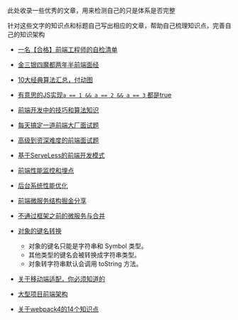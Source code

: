 此处收录一些优秀的文章，用来检测自己的只是体系是否完整

针对这些文字的知识点和标题自己写出相应的文章，帮助自己梳理知识点，完善自己的知识架构


- [一名【合格】前端工程师的自检清单](https://juejin.im/post/5cc1da82f265da036023b628)

- [金三银四魔都两年半前端面经](https://juejin.im/post/5cb87f9df265da03555c78ec)

- [10大经典算法汇总，付动图](https://mp.weixin.qq.com/s/1JwQWxqZWtY5utHBFSnbeQ)

- [有意思的JS实现`a == 1 && a == 2 && a == 3` 都是true](http://caibaojian.com/variable-change.html)

- [前端开发中的技巧和算法知识](https://github.com/louzhedong/blog)

- [每天搞定一道前端大厂面试题](https://github.com/Advanced-Frontend/Daily-Interview-Question)

- [高级到资深难度的前端面试题](https://github.com/airuikun/Weekly-FE-Interview/issues)

- [基于ServeLess的前端开发模式](https://juejin.im/post/5cdc3dc2e51d453b6c1d9d3a)

- [前端性能监控和埋点](https://juejin.im/post/5cdbaab7e51d456e5977b270)

- [后台系统性能优化](https://juejin.im/post/5c76843af265da2ddd4a6dd0)

- [前端微服务结构掘金分享](https://juejin.im/post/5ba057695188255c953821c6)

- [不通过框架之前的微服务与合并](https://github.com/hubvue/Micro-FE)

- [对象的键名转换](https://github.com/Advanced-Frontend/Daily-Interview-Question/issues/125)
    - 对象的键名只能是字符串和 Symbol 类型。
    - 其他类型的键名会被转换成字符串类型。
    - 对象转字符串默认会调用 toString 方法。

- [关于移动端适配，你必须知道的](https://juejin.im/post/5cddf289f265da038f77696c)

- [大型项目前端架构](https://juejin.im/post/5cea1f705188250640005472)

- [关于webpack4的14个知识点](https://juejin.im/post/5cea1e1ae51d4510664d1652)


